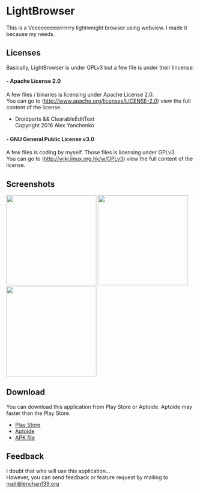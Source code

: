 # LightBrowser
This is a Veeeeeeeeerrrrrry lightweight browser using webview. I made it because my needs.  

## Licenses
Basically, LightBrowser is under GPLv3 but a few file is under their lincense.

#### - Apache License 2.0
  A few files / binaries is licensing under Apache License 2.0.  
  You can go to (http://www.apache.org/licenses/LICENSE-2.0) view the full content of the license. 
  - Droidparts && ClearableEditText  
     Copyright 2016 Alex Yanchenko  
     
#### - GNU General Public License v3.0
  A few files is coding by myself. Those files is licensing under GPLv3.  
  You can go to (http://wiki.linux.org.hk/w/GPLv3) view the full content of the license.
  
## Screenshots
<img src="https://github.com/lenchan139/LightBrowser/blob/master/screenshots/photo_2017-04-15_16-52-30.jpg?raw=true" width="240"> <img src="https://github.com/lenchan139/LightBrowser/blob/master/screenshots/photo_2017-04-15_16-52-32.jpg?raw=true" width="240"> <img src="https://github.com/lenchan139/LightBrowser/blob/master/screenshots/photo_2017-04-15_16-52-36.jpg?raw=true" width="240">
## Download
You can download this application from Play Store or Aptoide. Aptoide may faster than the Play Store.
- [Play Store](https://play.google.com/store/apps/details?id=org.lenchan139.lightbrowser)
- [Aptoide](https://lenchan139-store.store.aptoide.com/app/market/org.lenchan139.lightbrowser/2/22407821/Light+Browser%28Always+BETA%29)
- [APK file](https://github.com/lenchan139/LightBrowser/blob/master/app/app-release.apk?raw=true)

## Feedback
I doubt that who will use this application...  
However, you can send feedback or feature request by mailing to mail@lenchan139.org
